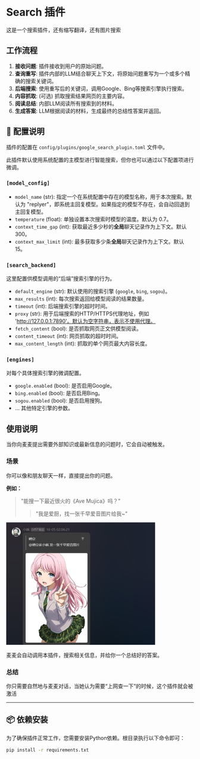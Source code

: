 # Search 插件

这是一个搜索插件，还有缩写翻译，还有图片搜索

## 工作流程

1.  **接收问题**: 插件接收到用户的原始问题。
2.  **查询重写**: 插件内部的LLM结合聊天上下文，将原始问题重写为一个或多个精确的搜索关键词。
3.  **后端搜索**: 使用重写后的关键词，调用Google、Bing等搜索引擎执行搜索。
4.  **内容抓取**: (可选) 抓取搜索结果网页的主要内容。
5.  **阅读总结**: 内部LLM阅读所有搜索到的材料。
6.  **生成答案**: LLM根据阅读的材料，生成最终的总结性答案并返回。

## 🔧 配置说明

插件的配置在 `config/plugins/google_search_plugin.toml` 文件中。

此插件默认使用系统配置的主模型进行智能搜索，但你也可以通过以下配置项进行微调。

### `[model_config]`
- `model_name` (str): 指定一个在系统配置中存在的模型名称，用于本次搜索。默认为 "replyer"，即系统主回复模型。如果指定的模型不存在，会自动回退到主回复模型。
- `temperature` (float): 单独设置本次搜索时模型的温度。默认为 0.7。
- `context_time_gap` (int): 获取最近多少秒的**全局**聊天记录作为上下文。默认 300。
- `context_max_limit` (int): 最多获取多少条**全局**聊天记录作为上下文。默认 15。

### `[search_backend]`
这里配置供模型调用的“后端”搜索引擎的行为。

- `default_engine` (str): 默认使用的搜索引擎 (`google`, `bing`, `sogou`)。
- `max_results` (int): 每次搜索返回给模型阅读的结果数量。
- `timeout` (int): 后端搜索引擎的超时时间。
- `proxy` (str): 用于后端搜索的HTTP/HTTPS代理地址，例如 'http://127.0.0.1:7890'。默认为空字符串，表示不使用代理。
- `fetch_content` (bool): 是否抓取网页正文供模型阅读。
- `content_timeout` (int): 网页抓取的超时时间。
- `max_content_length` (int): 抓取的单个网页最大内容长度。

### `[engines]`
对每个具体搜索引擎的微调配置。

- `google.enabled` (bool): 是否启用Google。
- `bing.enabled` (bool): 是否启用Bing。
- `sogou.enabled` (bool): 是否启用搜狗。
- ... 其他特定引擎的参数。

## 使用说明

当你向麦麦提出需要外部知识或最新信息的问题时，它会自动被触发。

### 场景

你可以像和朋友聊天一样，直接提出你的问题。

**例如：**
> "能搜一下最近很火的《Ave Mujica》吗？"
> > "我是爱厨，找一张千早爱音图片给我~"
<img src="0d116086-0df6-4694-97d3-28d521184223.png" alt="千早爱音示例" width="400">


麦麦会自动调用本插件，搜索相关信息，并给你一个总结好的答案。

### 总结
你只需要自然地与麦麦对话，当她认为需要“上网查一下”的时候，这个插件就会被激活


---

## 📦 依赖安装

为了确保插件正常工作，您需要安装Python依赖。根目录执行以下命令即可：

```bash
pip install -r requirements.txt

```


